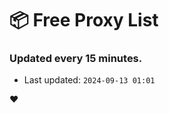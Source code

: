 # :package: Free Proxy List
### Updated every 15 minutes.

- Last updated: `2024-09-13 01:01`

:heart:
